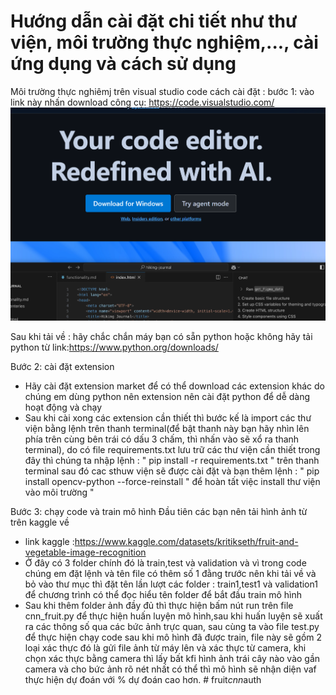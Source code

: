 # Hướng dẫn cài đặt chi tiết như thư viện, môi trường thực nghiệm,..., cài ứng dụng và cách sử dụng

Môi trường thực nghiêmj trên visual studio code
cách cài đặt :
bước 1: vào link này nhấn download công cụ: <https://code.visualstudio.com/>
![alt text](image.png)

Sau khi tải về : hãy chắc chắn máy bạn có sẵn python hoặc không hãy tải
python từ link:<https://www.python.org/downloads/>

Bước 2: cài đặt extension

- Hãy cài đặt extension market để có thể download các extension khác
 do chúng em dùng python nên extension nên cài đặt python để dễ dàng hoạt động và chạy
- Sau khi cài xong các extension cần thiết thì bước kế là import các thư viện bằng lệnh trên thanh terminal(để bật thanh này bạn hãy nhìn lên phía trên cùng bên trái có dấu 3 chấm, thì nhấn vào sẽ xổ ra thanh terminal), do có file requirements.txt lưu trữ các thư viện cần thiết trong đây thì chúng ta nhập lệnh :  " pip install -r requirements.txt " trên thanh terminal
sau đó cac sthuw viện sẽ được cài đặt và bạn thêm lệnh : " pip install opencv-python --force-reinstall " để hoàn tất việc install thư viện vào môi trường "

Bước 3: chạy code và train mô hình
Đầu tiên các bạn nên tải hình ảnh từ trên kaggle về

- link kaggle :<https://www.kaggle.com/datasets/kritikseth/fruit-and-vegetable-image-recognition>
- Ở đây có 3 folder chính đó là train,test và validation và vì trong code chúng em đặt lệnh và tên file có thêm số 1 đằng trước nên khi tải về và bỏ vào thư mục thì đặt tên lần lượt các folder : train1,test1 và validation1 để chương trình có thể đọc hiểu tên folder để bắt đầu train mô hình
- Sau khi thêm folder ảnh đầy đủ thì thực hiện bấm nút run trên file cnn_fruit.py để thực hiện huấn luyện mô hình,sau khi huấn luyện sẽ xuất ra các thông số qua các bức ảnh trực quan, sau cùng ta vào file test.py để thực hiện chạy code sau khi mô hình đã được train, file này sẽ gồm 2 loại xác thực đó là gửi file ảnh từ máy lên và xác thực từ camera, khi chọn xác thực bằng camera thì lấy bất kfi hình ảnh trái cây nào vào gần camera và cho bức ảnh rõ nét nhất có thể thì mô hình sẽ nhận diện vaf thực hiện dự đoán với % dự đoán cao hơn.
#   f r u i t _ c n n _ a u t h 
 
 